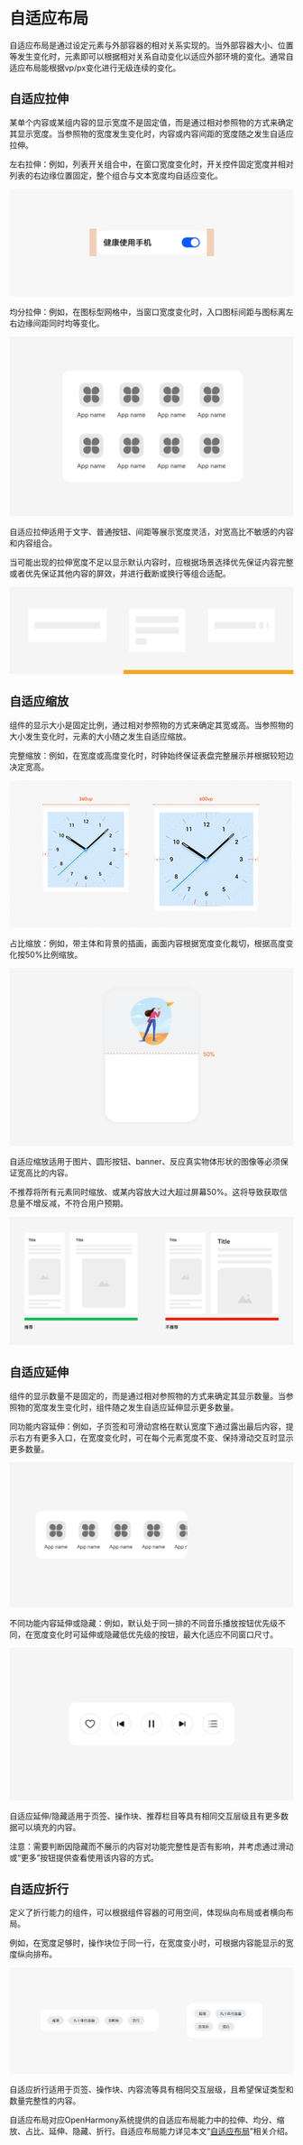 # 自适应布局


自适应布局是通过设定元素与外部容器的相对关系实现的。当外部容器大小、位置等发生变化时，元素即可以根据相对关系自动变化以适应外部环境的变化。通常自适应布局能根据vp/px变化进行无级连续的变化。


## 自适应拉伸

某单个内容或某组内容的显示宽度不是固定值，而是通过相对参照物的方式来确定其显示宽度。当参照物的宽度发生变化时，内容或内容间距的宽度随之发生自适应拉伸。

左右拉伸：例如，列表开关组合中，在窗口宽度变化时，开关控件固定宽度并相对列表的右边缘位置固定，整个组合与文本宽度均自适应变化。

![拉伸能力](figures/拉伸能力.gif)

均分拉伸：例如，在图标型网格中，当窗口宽度变化时，入口图标间距与图标离左右边缘间距同时均等变化。

![均分能力](figures/均分能力.gif)

自适应拉伸适用于文字、普通按钮、间距等展示宽度灵活，对宽高比不敏感的内容和内容组合。

当可能出现的拉伸宽度不足以显示默认内容时，应根据场景选择优先保证内容完整或者优先保证其他内容的屏效，并进行截断或换行等组合适配。

![拉伸注意场景](figures/拉伸注意场景.png)


## 自适应缩放

组件的显示大小是固定比例，通过相对参照物的方式来确定其宽或高。当参照物的大小发生变化时，元素的大小随之发生自适应缩放。

完整缩放：例如，在宽度或高度变化时，时钟始终保证表盘完整展示并根据较短边决定宽高。

![zh-cn_image_0000001291675753](figures/zh-cn_image_0000001291675753.gif)

占比缩放：例如，带主体和背景的插画，画面内容根据宽度变化裁切，根据高度变化按50%比例缩放。

![缩放案例](figures/缩放案例.gif)

自适应缩放适用于图片、圆形按钮、banner、反应真实物体形状的图像等必须保证宽高比的内容。

不推荐将所有元素同时缩放、或某内容放大过大超过屏幕50%。这将导致获取信息量不增反减，不符合用户预期。

![4.3-2](figures/4.3-2.png)


## 自适应延伸

组件的显示数量不是固定的，而是通过相对参照物的方式来确定其显示数量。当参照物的宽度发生变化时，组件随之发生自适应延伸显示更多数量。

同功能内容延伸：例如，子页签和可滑动宫格在默认宽度下通过露出最后内容，提示右方有更多入口，在宽度变化时，可在每个元素宽度不变、保持滑动交互时显示更多数量。

![延长能力](figures/延长能力.gif)

不同功能内容延伸或隐藏：例如，默认处于同一排的不同音乐播放按钮优先级不同，在宽度变化时可延伸或隐藏低优先级的按钮，最大化适应不同窗口尺寸。

![隐藏能力](figures/隐藏能力.gif)

自适应延伸/隐藏适用于页签、操作块、推荐栏目等具有相同交互层级且有更多数据可以填充的内容。

注意：需要判断因隐藏而不展示的内容对功能完整性是否有影响，并考虑通过滑动或“更多”按钮提供查看使用该内容的方式。


## 自适应折行

定义了折行能力的组件，可以根据组件容器的可用空间，体现纵向布局或者横向布局。

例如，在宽度足够时，操作块位于同一行，在宽度变小时，可根据内容能显示的宽度纵向排布。

![折行案例分镜](figures/折行案例分镜.png)

自适应折行适用于页签、操作块、内容流等具有相同交互层级，且希望保证类型和数量完整性的内容。

自适应布局对应OpenHarmony系统提供的自适应布局能力中的拉伸、均分、缩放、占比、延伸、隐藏、折行。自适应布局能力详见本文“[自适应布局](adaptive-layout.md)”相关介绍。
